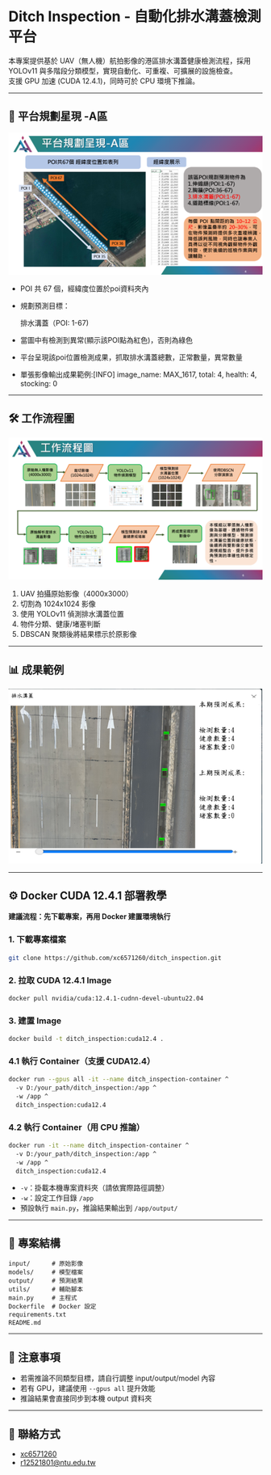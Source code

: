 # Ditch Inspection - 自動化排水溝蓋檢測平台

本專案提供基於 UAV（無人機）航拍影像的港區排水溝蓋健康檢測流程，採用 YOLOv11 與多階段分類模型，實現自動化、可重複、可擴展的設施檢查。  
支援 GPU 加速 (CUDA 12.4.1)，同時可於 CPU 環境下推論。

---

## 📍 平台規劃星現 -A區

![平台規劃](fig/poi_map.png)

- POI 共 67 個，經緯度位置於poi資料夾內
- 規劃預測目標：

  排水溝蓋（POI: 1-67)

- 當圖中有檢測到異常(顯示該POI點為紅色)，否則為綠色
- 平台呈現該poi位置檢測成果，抓取排水溝蓋總數，正常數量，異常數量
- 單張影像輸出成果範例:[INFO] image_name: MAX_1617, total: 4, health: 4, stocking: 0

---

## 🛠️ 工作流程圖

![流程圖](fig/workflow.png)

1. UAV 拍攝原始影像（4000x3000）
2. 切割為 1024x1024 影像
3. 使用 YOLOv11 偵測排水溝蓋位置
4. 物件分類、健康/堵塞判斷
5. DBSCAN 聚類後將結果標示於原影像

---

## 📊 成果範例

<div align="center">
  <img src="fig/example.png" width="600"/>
</div>

---

## ⚙️ Docker CUDA 12.4.1 部署教學

**建議流程：先下載專案，再用 Docker 建置環境執行**

### 1. 下載專案檔案
```bash
git clone https://github.com/xc6571260/ditch_inspection.git
```

### 2. 拉取 CUDA 12.4.1 Image
```bash
docker pull nvidia/cuda:12.4.1-cudnn-devel-ubuntu22.04
```

### 3. 建置 Image
```bash
docker build -t ditch_inspection:cuda12.4 .
```

### 4.1 執行 Container（支援 CUDA12.4）
```bash
docker run --gpus all -it --name ditch_inspection-container ^
  -v D:/your_path/ditch_inspection:/app ^
  -w /app ^
  ditch_inspection:cuda12.4
```

### 4.2 執行 Container（用 CPU 推論）
```bash
docker run -it --name ditch_inspection-container ^
  -v D:/your_path/ditch_inspection:/app ^
  -w /app ^
  ditch_inspection:cuda12.4
```

- `-v`：掛載本機專案資料夾（請依實際路徑調整）
- `-w`：設定工作目錄 `/app`
- 預設執行 `main.py`，推論結果輸出到 `/app/output/`

---

## 📂 專案結構

```
input/      # 原始影像
models/     # 模型檔案
output/     # 預測結果
utils/      # 輔助腳本
main.py     # 主程式
Dockerfile  # Docker 設定
requirements.txt
README.md
```

---

## 📢 注意事項

- 若需推論不同類型目標，請自行調整 input/output/model 內容
- 若有 GPU，建議使用 `--gpus all` 提升效能
- 推論結果會直接同步到本機 output 資料夾

---

## 👤 聯絡方式

- [xc6571260](https://github.com/xc6571260)
- r12521801@ntu.edu.tw
